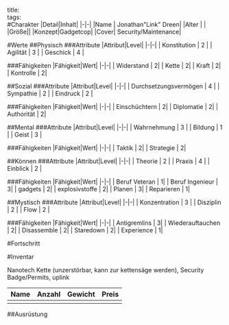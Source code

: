title:   
tags:   
#Charakter
|Detail|Inhalt|
|-|-|
|Name | Jonathan"Link" Dreen|
|Alter |  |
|Größe||
|Konzept|Gadgetcop|
|Cover| Security/Maintenance|

#Werte
##Physisch
###Attribute
|Attribut|Level|
|-|-|
| Konstitution | 2 |
| Agilität | 3 |
| Geschick | 4 |

###Fähigkeiten
|Fähigkeit|Wert|
|-|-|
| Widerstand | 2|
| Kette | 2|
| Kraft | 2|
| Kontrolle | 2|


##Sozial
###Attribute 
|Attribut|Level|
|-|-|
| Durchsetzungsvermögen | 4 |
| Sympathie | 2 |
| Eindruck | 2 |


###Fähigkeiten
|Fähigkeit|Wert|
|-|-|
| Einschüchtern | 2|
| Diplomatie | 2|
| Authorität | 2|



##Mental
###Attribute 
|Attribut|Level|
|-|-|
| Wahrnehmung | 3 |
| Bildung | 1 |
| Geist | 3 |


###Fähigkeiten
|Fähigkeit|Wert|
|-|-|
| Taktik | 2|
| Strategie | 2|


##Können
###Attribute 
|Attribut|Level|
|-|-|
| Theorie | 2 |
| Praxis | 4 |
| Einblick | 2 |


###Fähigkeiten
|Fähigkeit|Wert|
|-|-|
| Beruf Veteran | 1|
| Beruf Ingenieur | 3|
| gadgets | 2|
| explosivstoffe | 2|
| Planen | 3|
| Reparieren | 1|


##Mystisch
###Attribute 
|Attribut|Level|
|-|-|
| Konzentration | 3 |
| Disziplin | 2 |
| Flow | 2 |


###Fähigkeiten
|Fähigkeit|Wert|
|-|-|
| Antigremlins | 3|
| Wiederauftauchen | 2|
| Disassemble | 2|
| Staredown | 2|
| Experience | 1|


#Fortschritt

#Inventar

Nanotech Kette (unzerstörbar, kann zur kettensäge werden), Security Badge/Permits,  uplink

|Name|Anzahl|Gewicht|Preis|
|---|---|---|---|
|||||

##Ausrüstung

